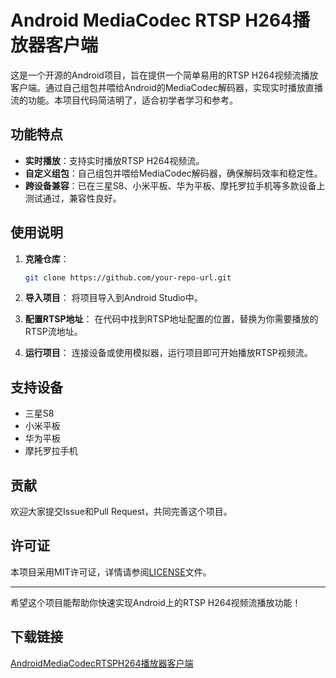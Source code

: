 # Android MediaCodec RTSP H264播放器客户端

这是一个开源的Android项目，旨在提供一个简单易用的RTSP H264视频流播放客户端。通过自己组包并喂给Android的MediaCodec解码器，实现实时播放直播流的功能。本项目代码简洁明了，适合初学者学习和参考。

## 功能特点

- **实时播放**：支持实时播放RTSP H264视频流。
- **自定义组包**：自己组包并喂给MediaCodec解码器，确保解码效率和稳定性。
- **跨设备兼容**：已在三星S8、小米平板、华为平板、摩托罗拉手机等多款设备上测试通过，兼容性良好。

## 使用说明

1. **克隆仓库**：
   ```bash
   git clone https://github.com/your-repo-url.git
   ```

2. **导入项目**：
   将项目导入到Android Studio中。

3. **配置RTSP地址**：
   在代码中找到RTSP地址配置的位置，替换为你需要播放的RTSP流地址。

4. **运行项目**：
   连接设备或使用模拟器，运行项目即可开始播放RTSP视频流。

## 支持设备

- 三星S8
- 小米平板
- 华为平板
- 摩托罗拉手机

## 贡献

欢迎大家提交Issue和Pull Request，共同完善这个项目。

## 许可证

本项目采用MIT许可证，详情请参阅[LICENSE](LICENSE)文件。

---

希望这个项目能帮助你快速实现Android上的RTSP H264视频流播放功能！

## 下载链接

[AndroidMediaCodecRTSPH264播放器客户端](https://pan.quark.cn/s/98f185afdbc4)